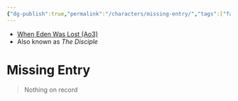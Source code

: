 ```yaml
---
{"dg-publish":true,"permalink":"/characters/missing-entry/","tags":["fallenjedi","banitesith","onesith","jenjidai","inquisitor","jedi","forcesensitive"],"noteIcon":"saber1"}
---
```


- [When Eden Was Lost (Ao3)](https://archiveofourown.org/works/19334440)
- Also known as *The Disciple*
# Missing Entry
>Nothing on record

